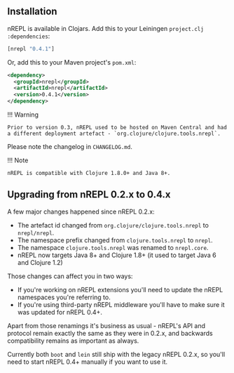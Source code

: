 ## Installation

nREPL is available in Clojars. Add this to your Leiningen
`project.clj` `:dependencies`:

```clojure
[nrepl "0.4.1"]
```

Or, add this to your Maven project's `pom.xml`:

```xml
<dependency>
  <groupId>nrepl</groupId>
  <artifactId>nrepl</artifactId>
  <version>0.4.1</version>
</dependency>
```

!!! Warning

    Prior to version 0.3, nREPL used to be hosted on Maven Central and had
    a different deployment artefact - `org.clojure/clojure.tools.nrepl`.

Please note the changelog in `CHANGELOG.md`.

!!! Note

    nREPL is compatible with Clojure 1.8.0+ and Java 8+.

## Upgrading from nREPL 0.2.x to 0.4.x

A few major changes happened since nREPL 0.2.x:

* The artefact id changed from `org.clojure/clojure.tools.nrepl` to `nrepl/nrepl`.
* The namespace prefix changed from `clojure.tools.nrepl` to `nrepl`.
* The namespace `clojure.tools.nrepl` was renamed to `nrepl.core`.
* nREPL now targets Java 8+ and Clojure 1.8+ (it used to target Java 6 and Clojure 1.2)

Those changes can affect you in two ways:

* If you're working on nREPL extensions you'll need to update the nREPL namespaces you're referring to.
* If you're using third-party nREPL middleware you'll have to make sure it was updated for nREPL 0.4+.

Apart from those renamings it's business as usual - nREPL's API and
protocol remain exactly the same as they were in 0.2.x, and backwards
compatibility remains as important as always.

Currently both `boot` and `lein` still ship with the legacy nREPL 0.2.x, so you'll need to start nREPL 0.4+
manually if you want to use it.

